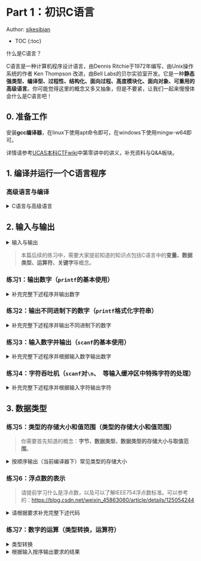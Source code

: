 # Part 1：初识C语言

Author: [sikesibian](https://github.com/sikesibian)

* TOC
{:toc}

什么是C语言？

C语言是一种计算机程序设计语言，由Dennis Ritchie于1972年编写，由Unix操作系统的作者 Ken Thompson 改进，由Bell Labs的贝尔实验室开发。它是一种**静态强类型、编译型、过程性、结构化、面向过程、高度模块化、面向对象、可重用的高级语言**。你可能觉得这里的概念又多又抽象，但是不要紧，让我们一起来慢慢体会什么是C语言吧！

## 0. 准备工作

安装**gcc编译器**，在linux下使用apt命令即可，在windows下使用mingw-w64即可。

详情请参考[UCAS本科CTFwiki](https://ucas-ctf.github.io/)中第零讲中的讲义，补充资料与Q&A板块。

## 1. 编译并运行一个C语言程序

### 高级语言与编译

<details>
<summary>C语言与高级语言</summary>
<br>
<div markdown="1">

**语言是计算机程序设计语言，它定义了计算机程序如何被构建、运行、解释等，通俗地说就是定义了计算机工作的逻辑**。一般来说，语言分为高级语言和低级语言。其中**如C、C++、Java、Python等是高级语言**，人们可以用他们有效地去理解、表达更复杂的程序；而**汇编语言等低级语言**只能有效表达简单的程序，这些内容在后续都会触及。

不过**计算机并不能够直接理解高级语言（源代码）**，对于C语言这样的计算机高级语言，我们需要**编译器**来将高级语言转化为计算机可以理解的语言（机器语言），从而计算机去理解运行。这一过程就称为**编译**。

> - **C、C++、Go**等语言属于**编译型语言**，它们在执行前通过**编译器**转换成**机器语言或中间代码**。
> - **Python、Ruby、JavaScript、PHP**等语言属于**解释型语言**，它们的源代码在运行时由**解释器**逐行或逐块转换成机器语言并**立即执行**。

接下来让我们编译一个C语言程序。

1. 新建一个文件，命名为`hello.c`（当然这里可以使用任何名字，只要后缀为`.c`即可）
2. 输入以下代码：
```c
#include <stdio.h>
int main() {
    printf("Hello World!\n");
    return 0;
}
```
3. 保存文件，然后使用**命令行**编译：
```bash
gcc hello.c -o hello
```
4. 运行程序：
```bash
./hello
```
可以看到结果为：
```bash
Hello World!
```
5. 恭喜你，你已经成功运行了第一个C语言程序！
6. 如果你希望在命令行中直接运行，可以使用以下命令：
```bash
gcc hello.c -o hello && ./hello
```

现在让我们来解释一下上述各个操作中各个命令或参数的意义：

1. `gcc`：这个命令是GNU Compiler Collection（GCC）的缩写，它提供了C语言的编译器。
2. `hello.c`：这是要编译的文件名，它表示我们要编译的源代码文件。
3. `-o hello`：这个参数表示将编译后的可执行文件保存为`hello`，如果不加这个参数，编译后的文件名默认为`a.out`。
4. `&&`：这个符号表示前一个命令执行成功后，才执行下一个命令。
5. `./hello`：这个命令表示执行编译后的文件。这里的`./`表示当前目录。

</div>
</details>

## 2. 输入与输出

<details>
<summary>输入与输出</summary>
<br>
<div markdown="1">

在C语言中，输入和输出我们可以通过函数`scanf()`和`printf()`来实现。

下述代码片段展示了如何使用`scanf()`和`printf()`函数进行输入和输出。

```c
#include <stdio.h>
int main(){
    int a;
    scanf("%d", &a);
    printf("%d\n", a);
    return 0;
}
```

在C语言中，输入和输出的格式与`printf()`和`scanf()`函数的格式字符串中的格式符（format specifier）有关。具体请查询相关资料。

</div>
</details>

> 本篇后续的练习中，需要大家提前知道的知识点包括C语言中的**变量、数据类型、运算符、关键字**等概念。

### 练习1：输出数字（`printf`的基本使用）

<details>
<summary>补充完整下述程序并输出数字</summary>
<br>
<div markdown="1">

```c
#include <stdio.h>
int main(){
    int a = 123;
    long b = 4567890123;
    long long c = 4567890123456789012;
    float d = 3.1415926;
    double e = 3.14159265358979323846;
    long double f = 3.141592653589793238462643383279502884197169399375105820974944592307816406286;
<<<<<<< HEAD
    // TODO
=======
>>>>>>> 32bc7bf0f67acb1867dfd944930d0e8fa3540f62
    // 输出a、b、c、d、e、f
    return 0;
}
```

输出示例：
```
a = 123
b = 4567890123
c = 4567890123456789012
d = 3.141593
e = 3.141593
f = 3.141593
```
</div>
</details>

### 练习2：输出不同进制下的数字（`printf`格式化字符串）

<details>
<summary>补充完整下述程序并输出不同进制下的数字</summary>
<br>
<div markdown="1">

```c
#include <stdio.h>
int main(){
    int a = 123;
    // TODO
    // 分别输出a的十进制、八进制、十六进制
    return 0;
}
```

输出示例：
```
a = 123
a = 0173
a = 0x7b
```

注：思考为什么这里输出是这个形式？

</div>
</details>

### 练习3：输入数字并输出（`scanf`的基本使用）

<details>
<summary>补充完整下述程序并根据输入数字输出数字</summary>
<br>
<div markdown="1">

```c
#include <stdio.h>
int main(){
    int a;
    // TODO
    // 输入一个数字并存储到a中
    printf("%d\n", a);
    return 0;
}
```

输入数据范围：`0 <= a <= 10000`

输入输出示例：
```
输入：
123
输出：
123
```

提示：
1. 当输入的字符串以换行符（`\n`）结尾时，`scanf()`结束输入。
2. 当输入的字符串以空格（` `）结尾时，`scanf()`会继续读取下一个字符，直到遇到换行符（`\n`）为止。
3. 当输入的字符串以制表符（`\t`）结尾时，`scanf()`会继续读取下一个字符，直到遇到换行符（`\n`）为止。

</div>
</details>

### 练习4：字符吞吐机（`scanf`对`\n`、` `等输入缓冲区中特殊字符的处理）

<details>
<summary>补充完整下述程序并根据输入字符输出字符</summary>
<br>
<div markdown="1">

```c
#include <stdio.h>
int main(){
    char a, b, c;
    printf("Please input 3 characters: ");
    // TODO
    // 使用scanf()读取三个字符，分别存储到a、b、c中，观察输出结果
    printf("Your characters are %c, %c and %c\n", a, b, c);
    return 0;
}
```

</div>
</details>

## 3. 数据类型

### 练习5：类型的存储大小和值范围（类型的存储大小和值范围）

> 你需要首先知道的概念：**字节、数据类型、数据类型的存储大小与取值范围**。

<details>
<summary>按顺序输出（当前编译器下）常见类型的存储大小</summary>
<br>
<div markdown="1">

常见的数据类型：`char`, `unsigned char`, `signed char`, `int`, `unsigned int`, `short`, `unsigned short`, `long`, `unsigned long`

无输出示例。

提示：**使用`sizeof()`函数可以获取一个变量或类型所占的字节数**。

</div>
</details>

### 练习6：浮点数的表示

> 请提前学习什么是浮点数，以及可以了解IEEE754浮点数标准。可以参考的：https://blog.csdn.net/weixin_45863060/article/details/125054244

<details>
<summary>请根据要求补充完整下述代码</summary>
<br>
<div markdown="1">

```c
#include <stdio.h>
int main(){
    // 一般形式浮点数
    float a = 3.1415926;
    // 指数形式浮点数
    float b = 3.14e6;
    float c = 3.14e-6;
    float d = 3.14e+6;
    float e = -3.14e-6;
    // TODO
    // 以指数形式输出a
    // 以一般形式输出b，但是仅保留小数点后3位
    // 以一般形式输出c，右对齐并占用宽度为10，保留2位小数
    // 以一般形式输出d，左对齐并占用宽度为16，保留3位小数
    // 以指数形式输出e
    return 0;
}
```
输出示例：
```
a = 3.141593e+00
b = 3140000.000
c =       0.00
d = 3140000.000
e = -3.140000e-06
```

</div>
</details>

### 练习7：数字的运算（类型转换，运算符）

<details>
<summary>类型转换</summary>
<br>
<div markdown="1">

提醒：
```
                                         float
short                                      |
     \                                     v
      +--> int --> unsigned --> long --> double
     /
 char
```

- 将一种类型的数据赋值给另外一种类型的变量时就会发生自动类型转换。而在赋值运算中，赋值号两边的数据类型不同时，需要把右边表达式的类型转换为左边变量的类型，这可能会导致数据失真，或者精度降低。

- 在不同类型的混合运算中，编译器也会自动地转换数据类型，将参与运算的所有数据先转换为同一种类型，然后再进行计算。
    - `char` 和 `short` 参与运算时，必须先转换成 `int` 类型
    - 转换按数据长度增加的方向进行，以尽量保证数值不失真或精度不降低
    - 所有的浮点运算都是以双精度进行的

</div>
</details>

<details>
<summary>根据输入按序输出要求的结果</summary>
<br>
<div markdown="1">

```c
#include<stdio.h>

int main() {
    double a, b;
    scanf("%lf %lf", &a, &b);
    // TODO
    // 输出a和b的加减乘除结果
    // 输出 a 除以 b整数部分 的结果
    // 输出 a整数部分 除以 b 的结果
    // 输出 a 和 b 的取整结果
    // 输出 a整数部分 和 b整数部分 的商和余数
    // 输出 a整数部分 除以 b整数部分 的结果的整数部分
    // 输出 a整数部分 除以 b整数部分 的结果
    return 0;
}
```

输入输出示例：
```
输入：
3.1415926 2.7182818
输出：
5.859874
0.423311
8.539734
1.155727
1.570796
1.103638
3
2
1 1
1
1.500000
```

</div>
</details>


